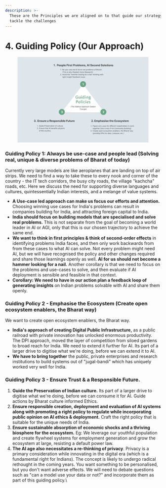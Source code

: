 ```yaml
---
description: >-
  These are the Principles we are aligned on to that guide our strategy to
  tackle the challenges
---
```


# 4. Guiding Policy (Our Approach)



<figure><img src="../.gitbook/assets/image (1).png" alt="" width="563"><figcaption></figcaption></figure>

### **Guiding Policy 1:** **Always be use-case and people lead (Solving real, unique & diverse problems of Bharat of today)**

Currently very large models are like aeroplanes that are landing on top of air strips. We need to find a way to take these to every nook and corner of the country - the IT tech corridors, the busy city roads, the village "kachcha" roads, etc. Here we discuss the need for supporting diverse languages and cultures, quintessentially Indian interests, and a melange of value systems.&#x20;

* **A Use-case led approach can make us focus our efforts and attention.** Choosing winning use cases for India's problems can result in companies building for India, and attracting foreign capital to India.
* **India should focus on building models that are specialised and solve real problems.** This is not separate from the goal of becoming a world leader in AI or AGI, only that this is our chosen  trajectory to achieve the same end.
* **We want to think in first principles & think of second-order effects** in identifying problems India faces, and then only work backwards from from these cases to what AI can solve. Not every problem might need AI, but we will have recognised the policy and other changes required and share those learnings openly as well. **AI for us should not become a hammer looking for a nail.** Another corollary is that we need to focus on the problems and use-cases to solve, and then evaluate if AI deployment is sensible and feasible in that context.&#x20;
* **Corollary: We need to have in our action plan a feedback loop of generating insights** on Indian problems solvable with AI and share them openly.

### **Guiding Policy 2 - Emphasise the Ecosystem (Create open ecosystem enablers, the Bharat way)**&#x20;

We want to create open ecosystem enablers, the Bharat way.

* &#x20;**India's approach of creating Digital Public Infrastructure,** as a public railroad with private innovation has unlocked enormous productivity. The DPI approach, moved the layer of competition from siloed gardens to broad reach for India. We need to extend it further for AI. Its part of a larger drive to digitise what we're doing, before we can extend it to AI.
* **We have to bring together** the public, private enterprises and research institutions to build systems out of "jugal-bandi" which has uniquely worked very well for India.&#x20;



### **Guiding Policy 3 - Ensure Trust & a Responsible Future.**&#x20;

1. **Guide the Preservation of Indian culture.** Its part of a larger drive to digitise what we're doing, before we can consume it for AI. Guide actions by Bharat culture informed Ethics.&#x20;
2. **Ensure responsible creation, deployment and evaluation of AI systems along with promoting a right policy to regulate while incorporating public opinion on AI ethics & deployment.**  Craft the right policy that is suitable for the unique needs of India.&#x20;
3. **Ensure sustainable absorption of economic shocks and a thriving biosphere for the ecosystem.** Eg: We leverage our youthful population and create flywheel systems for employment generation and grow the ecosystem at large, resisting a default power law.
4. **The AI age also necessitates a re-thinking of privacy**. Privacy is a primary consideration while innovating in the digital era (which is a fundamental right for Indians). The concept is likely to undergo radical rethought in the coming years. You want something to be personalised, but you don't want adverse effects. We will need to debate questions such as "can a model use your data or not?" and incorporate them as part of this guiding policy.\


